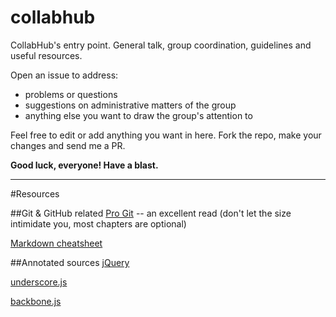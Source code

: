 # collabhub
CollabHub's entry point. General talk, group coordination, guidelines and useful resources.

Open an issue to address:
  - problems or questions
  - suggestions on administrative matters of the group
  - anything else you want to draw the group's attention to

Feel free to edit or add anything you want in here. Fork the repo, make your changes and send me a PR.

**Good luck, everyone! Have a blast.**


___


#Resources

##Git & GitHub related
[Pro Git](https://progit.org/) -- an excellent read (don't let the size intimidate you, most chapters are optional)

[Markdown cheatsheet](http://assemble.io/docs/Cheatsheet-Markdown.html)

##Annotated sources
[jQuery](http://robflaherty.github.io/jquery-annotated-source/)

[underscore.js](http://documentcloud.github.io/underscore/docs/underscore.html)

[backbone.js](http://documentcloud.github.io/backbone/docs/backbone.html)
